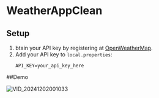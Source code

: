 # WeatherAppClean

## Setup

1. btain your API key by registering at [OpenWeatherMap](https://openweathermap.org/).
2. Add your API key to `local.properties`:
   ```properties
   API_KEY=your_api_key_here

##Demo

![VID_20241202001033](https://github.com/user-attachments/assets/fd5e4cbb-9eb1-4750-85b6-89827849f3e8)
